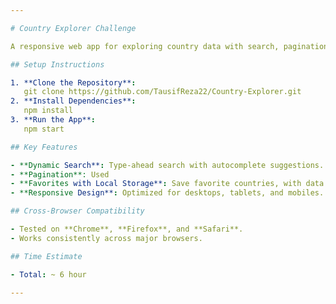 ```yaml
---

# Country Explorer Challenge

A responsive web app for exploring country data with search, pagination, and favorites features.

## Setup Instructions

1. **Clone the Repository**:
   git clone https://github.com/TausifReza22/Country-Explorer.git
2. **Install Dependencies**:
   npm install
3. **Run the App**:
   npm start

## Key Features

- **Dynamic Search**: Type-ahead search with autocomplete suggestions.
- **Pagination**: Used
- **Favorites with Local Storage**: Save favorite countries, with data persisting across sessions.
- **Responsive Design**: Optimized for desktops, tablets, and mobiles.

## Cross-Browser Compatibility

- Tested on **Chrome**, **Firefox**, and **Safari**.
- Works consistently across major browsers.

## Time Estimate

- Total: ~ 6 hour

---
```

